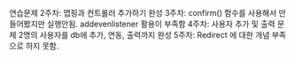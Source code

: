 연습문제 
2주차: 맵핑과 컨트롤러 추가하기 완성
3주차: confirm() 함수를 사용해서 만들어봤지만 실행안됨. addevenlistener 활용이 부족함
4주차: 사용자 추가 및 출력 문제 2명의 사용자를 db에 추가, 연동, 출력까지 완성
5주차: Redirect 에 대한 개념 부족으로 하지 못함.
